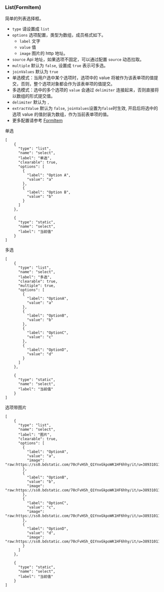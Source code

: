 ### List(FormItem)

简单的列表选择框。

-   `type` 请设置成 `list`
-   `options` 选项配置，类型为数组，成员格式如下。
    -   `label` 文字
    -   `value` 值
    -   `image` 图片的 http 地址。
-   `source` Api 地址，如果选项不固定，可以通过配置 `source` 动态拉取。
-   `multiple` 默认为 `false`, 设置成 `true` 表示可多选。
-   `joinValues` 默认为 `true`
-   单选模式：当用户选中某个选项时，选项中的 value 将被作为该表单项的值提交，否则，整个选项对象都会作为该表单项的值提交。
-   多选模式：选中的多个选项的 `value` 会通过 `delimiter` 连接起来，否则直接将以数组的形式提交值。
-   `delimiter` 默认为 `,`
-   `extractValue` 默认为 `false`, `joinValues`设置为`false`时生效, 开启后将选中的选项 value 的值封装为数组，作为当前表单项的值。
-   更多配置请参考 [FormItem](./FormItem.md)

单选

```schema:height="250" scope="form"
[
    {
      "type": "list",
      "name": "select",
      "label": "单选",
      "clearable": true,
      "options": [
        {
          "label": "Option A",
          "value": "a"
        },
        {
          "label": "Option B",
          "value": "b"
        }
      ]
    },

    {
      "type": "static",
      "name": "select",
      "label": "当前值"
    }
]
```

多选

```schema:height="280" scope="form"
[
    {
      "type": "list",
      "name": "select",
      "label": "多选",
      "clearable": true,
      "multiple": true,
      "options": [
        {
          "label": "OptionA",
          "value": "a"
        },
        {
          "label": "OptionB",
          "value": "b"
        },
        {
          "label": "OptionC",
          "value": "c"
        },
        {
          "label": "OptionD",
          "value": "d"
        }
      ]
    },

    {
      "type": "static",
      "name": "select",
      "label": "当前值"
    }
]
```

选项带图片

```schema:height="280" scope="form"
[
    {
      "type": "list",
      "name": "select",
      "label": "图片",
      "clearable": true,
      "options": [
        {
          "label": "OptionA",
          "value": "a",
          "image": "raw:https://ss0.bdstatic.com/70cFvHSh_Q1YnxGkpoWK1HF6hhy/it/u=3893101144,2877209892&fm=23&gp=0.jpg"
        },
        {
          "label": "OptionB",
          "value": "b",
          "image": "raw:https://ss0.bdstatic.com/70cFvHSh_Q1YnxGkpoWK1HF6hhy/it/u=3893101144,2877209892&fm=23&gp=0.jpg"
        },
        {
          "label": "OptionC",
          "value": "c",
          "image": "raw:https://ss0.bdstatic.com/70cFvHSh_Q1YnxGkpoWK1HF6hhy/it/u=3893101144,2877209892&fm=23&gp=0.jpg"
        },
        {
          "label": "OptionD",
          "value": "d",
          "image": "raw:https://ss0.bdstatic.com/70cFvHSh_Q1YnxGkpoWK1HF6hhy/it/u=3893101144,2877209892&fm=23&gp=0.jpg"
        }
      ]
    },

    {
      "type": "static",
      "name": "select",
      "label": "当前值"
    }
]
```
